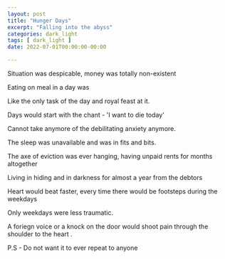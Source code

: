 ```yaml
---
layout: post
title: "Hunger Days"
excerpt: "Falling into the abyss"
categories: dark_light
tags: [ dark_light ]
date: 2022-07-01T00:00:00-00:00

---
```



Situation was despicable, money was totally non-existent

Eating on meal in a day was

Like the only task of the day and royal feast at it.

Days would start with the chant - 'I want to die today'

Cannot take anymore of the debilitating anxiety anymore.

The sleep was unavailable and was in fits and bits.

The axe of eviction was ever hanging, having unpaid rents for months altogether

Living in hiding and in darkness for almost a year from the debtors

Heart would beat faster, every time there would be footsteps during the weekdays

Only weekdays were less traumatic.

A foriegn voice or a knock on the door would shoot pain  through the shoulder to the heart .

P.S - Do not want it to ever repeat to anyone